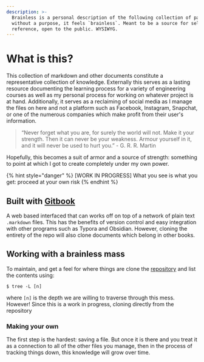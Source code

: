 ```yaml
---
description: >-
  Brainless is a personal description of the following collection of pages;
  without a purpose, it feels `brainless`. Meant to be a source for self
  reference, open to the public. WYSIWYG.
---
```


# What is this?

This collection of markdown and other documents constitute a representative collection of knowledge. Externally this serves as a lasting resource documenting the learning process for a variety of engineering courses as well as my personal process for working on whatever project is at hand. Additionally, it serves as a reclaiming of social media as I manage the files on here and not a platform such as Facebook, Instagram, Snapchat, or one of the numerous companies which make profit from their user's information.

> “Never forget what you are, for surely the world will not. Make it your strength. Then it can never be your weakness. Armour yourself in it, and it will never be used to hurt you.” - G. R. R. Martin

Hopefully, this becomes a suit of armor and a source of strength: something to point at which I got to create completely under my own power. 

{% hint style="danger" %}
\[WORK IN PROGRESS\] What you see is what you get: proceed at your own risk
{% endhint %}

## Built with [Gitbook](https://docs.gitbook.com/)

A web based interfaced that can works off on top of a network of plain text `.markdown`  files. This has the benefits of version control and easy integration with other programs such as Typora and Obsidian. However, cloning the entirety of the repo will also clone documents which belong in other books.  

## Working with a brainless mass

To maintain, and get a feel for where things are clone the [repository](https://github.com/nkintc/nkintc.github.io) and list the contents using:

```text
$ tree -L [n]
```

where `[n]` is the depth we are willing to traverse through this mess. However! Since this is a work in progress, cloning directly from the repository 

### Making your own

The first step is the hardest: saving a file. But once it is there and you treat it as a connection to all of the other files you manage, then in the process of tracking things down, this knowledge will grow over time. 



